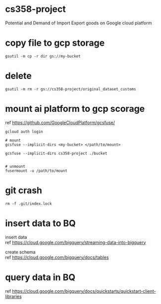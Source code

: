 # cs358-project

Potential and Demand of Import Export goods on Google cloud platform

# copy file to gcp storage
```
gsutil -m cp -r dir gs://my-bucket
```
# delete 
```
gsutil -m rm -r gs://cs358-project/original_dataset_customs
```

# mount ai platform to gcp scorage
ref https://github.com/GoogleCloudPlatform/gcsfuse/

```
gcloud auth login

# mount
gcsfuse --implicit-dirs <my-bucket> </path/to/mount>

gcsfuse --implicit-dirs cs358-project ./bucket


# unmount
fusermount -u /path/to/mount
```

# git crash
```
rm -f .git/index.lock
```

# insert data to BQ

insert data<br>
ref https://cloud.google.com/bigquery/streaming-data-into-bigquery

create schema<br>
ref https://cloud.google.com/bigquery/docs/tables

# query data in BQ
ref https://cloud.google.com/bigquery/docs/quickstarts/quickstart-client-libraries
